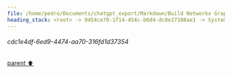 ```yaml
---
file: /home/pedro/Documents/chatgpt_export/Markdown/Build Networkx Graph with Cursor.md
heading_stack: <root> -> 9454ce70-1f14-454c-b6d4-dc8e17388ae1 -> System -> cdc1e4df-6ed9-4474-aa70-316fd1d37354
---
```

###### cdc1e4df-6ed9-4474-aa70-316fd1d37354
[parent ⬆️](#9454ce70-1f14-454c-b6d4-dc8e17388ae1)
